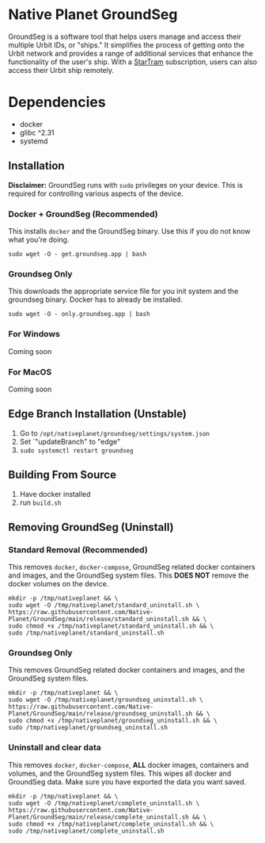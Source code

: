 # Native Planet GroundSeg

GroundSeg is a software tool that helps users manage and access their multiple Urbit IDs, or "ships."
It simplifies the process of getting onto the Urbit network and provides a range of additional services 
that enhance the functionality of the user's ship. With a [StarTram](https://www.nativeplanet.io/startram) 
subscription, users can also access their Urbit ship remotely.

# Dependencies

- docker
- glibc ^2.31
- systemd

## Installation

**Disclaimer:** GroundSeg runs with `sudo` privileges on your device. This is required for controlling various aspects of the device.

### Docker + GroundSeg (Recommended)
This installs `docker` and the GroundSeg binary. Use this if you do not know what you're doing.

```
sudo wget -O - get.groundseg.app | bash
```

### Groundseg Only

This downloads the appropriate service file for you init system and the groundseg binary. Docker has to already be installed.

```
sudo wget -O - only.groundseg.app | bash
```

### For Windows

Coming soon

### For MacOS

Coming soon

## Edge Branch Installation (Unstable)

1. Go to `/opt/nativeplanet/groundseg/settings/system.json`
2. Set `"updateBranch" to "edge"
3. `sudo systemctl restart groundseg`

## Building From Source

1. Have docker installed
2. run `build.sh`

## Removing GroundSeg (Uninstall)

### Standard Removal (Recommended)
This removes `docker`, `docker-compose`, GroundSeg related docker containers and images, and the GroundSeg system files.
This **DOES NOT** remove the docker volumes on the device.

```
mkdir -p /tmp/nativeplanet && \
sudo wget -O /tmp/nativeplanet/standard_uninstall.sh \
https://raw.githubusercontent.com/Native-Planet/GroundSeg/main/release/standard_uninstall.sh && \
sudo chmod +x /tmp/nativeplanet/standard_uninstall.sh && \
sudo /tmp/nativeplanet/standard_uninstall.sh
```

### Groundseg Only

This removes GroundSeg related docker containers and images, and the GroundSeg system files.

```
mkdir -p /tmp/nativeplanet && \
sudo wget -O /tmp/nativeplanet/groundseg_uninstall.sh \
https://raw.githubusercontent.com/Native-Planet/GroundSeg/main/release/groundseg_uninstall.sh && \
sudo chmod +x /tmp/nativeplanet/groundseg_uninstall.sh && \
sudo /tmp/nativeplanet/groundseg_uninstall.sh
```

### Uninstall and clear data
This removes `docker`, `docker-compose`, **ALL** docker images, containers and volumes, and the GroundSeg system files.
This wipes all docker and GroundSeg data. Make sure you have exported the data you want saved.

```
mkdir -p /tmp/nativeplanet && \
sudo wget -O /tmp/nativeplanet/complete_uninstall.sh \
https://raw.githubusercontent.com/Native-Planet/GroundSeg/main/release/complete_uninstall.sh && \
sudo chmod +x /tmp/nativeplanet/complete_uninstall.sh && \
sudo /tmp/nativeplanet/complete_uninstall.sh
```
